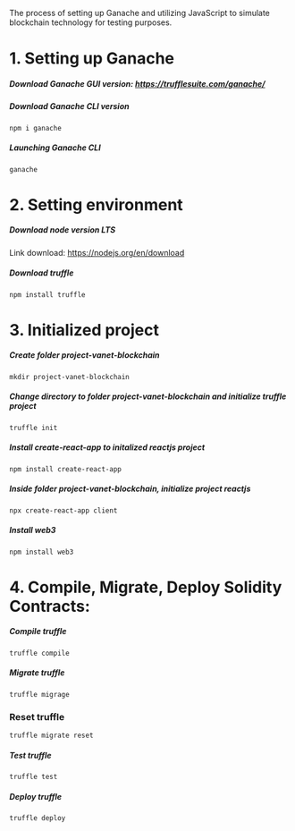 The process of setting up Ganache and utilizing JavaScript to simulate blockchain technology for testing purposes.

# 1. Setting up Ganache

##### Download Ganache GUI version: https://trufflesuite.com/ganache/ 

##### Download Ganache CLI version

```npm i ganache```

##### Launching Ganache CLI
```ganache```

# 2. Setting environment

##### Download node version LTS
Link download: https://nodejs.org/en/download

##### Download truffle
```npm install truffle```

# 3. Initialized project

##### Create folder project-vanet-blockchain
```mkdir project-vanet-blockchain```

##### Change directory to folder project-vanet-blockchain and initialize truffle project
```truffle init```

##### Install create-react-app to initalized reactjs project
```npm install create-react-app```

##### Inside folder project-vanet-blockchain, initialize project reactjs 
```npx create-react-app client```

##### Install web3 
```npm install web3```

# 4. Compile, Migrate, Deploy Solidity Contracts:
##### Compile truffle
```truffle compile```

##### Migrate truffle
```truffle migrage```

### Reset truffle
```truffle migrate reset```

##### Test truffle
```truffle test```

##### Deploy truffle
```truffle deploy```